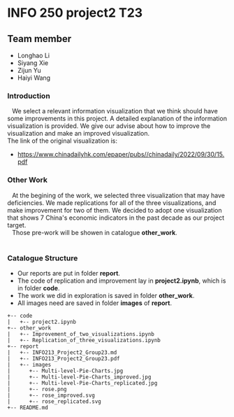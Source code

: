 # INFO 250 project2 T23
## Team member
- Longhao Li
- Siyang Xie
- Zijun Yu
- Haiyi Wang

### Introduction
&ensp; We select a relevant information visualization that we think should have some improvements in this project. A detailed explanation of the information visualization is provided. We give our advise about how to improve the visualization and make an improved visualization.  
The link of the original visualization is:  
- https://www.chinadailyhk.com/epaper/pubs//chinadaily/2022/09/30/15.pdf

### Other Work
&ensp; At the begining of the work, we selected three visualization that may have deficiencies. We made replications for all of the three visualizations, and make improvement for two of them. We decided to adopt one visualization that shows 7 China's economic indicators in the past decade as our project target.  
&ensp; Those pre-work will be showen in catalogue **other_work**.  
<br>
### Catalogue Structure  
- Our reports are put in folder **report**.
- The code of replication and improvement lay in **project2.ipynb**, which is in folder **code**.
- The work we did in exploration is saved in folder **other_work**.
- All images need are saved in folder **images** of **report**.
```
+-- code
|   +-- project2.ipynb
+-- other_work
|   +-- Improvement_of_two_visualizations.ipynb
|   +-- Replication_of_three_visualizations.ipynb
+-- report
|   +-- INFO213_Project2_Group23.md
|   +-- INFO213_Project2_Group23.pdf
|   +-- images
|      +-- Multi-level-Pie-Charts.jpg
|      +-- Multi-level-Pie-Charts_improved.jpg
|      +-- Multi-level-Pie-Charts_replicated.jpg
|      +-- rose.png
|      +-- rose_improved.svg
|      +-- rose_replicated.svg
+-- README.md
```
